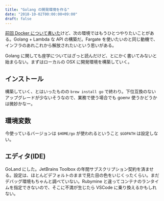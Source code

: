 ```yaml
---
title: "Golang の開発環境を作る"
date: "2018-10-02T00:00:00+09:00"
draft: false
---
```

[前回 Docker について書いた](/posts/2018-09-09-docker-with-ruby/)けど、次の環境ではもうひとつやりたいことがある。Golang + Lambda な API の構築だ。Fargate を使いたいのと同じ動機で、インフラのあれこれから解放されたいという思いがある。

Golang に関しても座学についてはざっと読んだけど、とにかく書いてみないと始まらない。まずはローカルの OSX に開発環境を構築していく。

## インストール

構築していく、とはいったものの `brew install go` で終わり。下位互換のないアップグレードが少ないそうなので、業務で使う場合でも goenv 使うかどうかは微妙かなー。

## 環境変数

今使っているバージョンは `$HOME/go` が使われるということ `$GOPATH` は設定しない。

## エディタ(IDE)

GoLand にした。JetBrains Toolbox の年間サブスクリプション契約を済ませる。設定は、ほとんどデフォルトのままで見た目の色をいじくったくらい。まだデバッグ環境もちゃんと調べていない。Rubymine と違ってコンテナのランタイムを指定できないので、そこに不満が生じたら VSCode に乗り換えるかもしれない。
